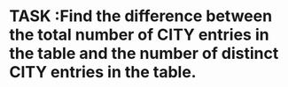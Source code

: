 # TASK :Find the difference between the total number of CITY entries in the table and the number of distinct CITY entries in the table.
